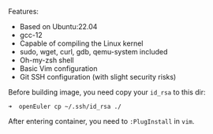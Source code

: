 Features:

* Based on Ubuntu:22.04
* gcc-12
* Capable of compiling the Linux kernel
* sudo, wget, curl, gdb, qemu-system included
* Oh-my-zsh shell
* Basic Vim configuration
* Git SSH configuration (with slight security risks)

Before building image, you need copy your `id_rsa` to this dir:

```shell
➜  openEuler cp ~/.ssh/id_rsa ./
```

After entering container, you need to `:PlugInstall` in `vim`.
